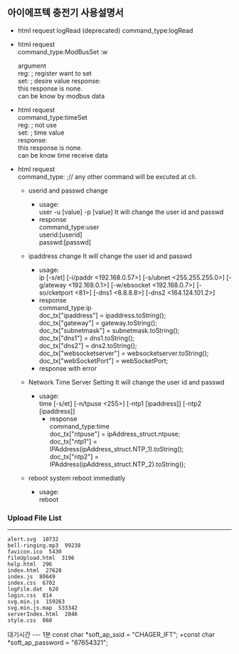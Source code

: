 ## 아이에프텍 충전기 사용설명서

- html request logRead (deprecated)
  command_type:logRead

- html request  
  command_type:ModBusSet :w

  argument  
  reg:<number> ; register want to set  
  set:<number> ; desire value
  response:  
   this response is none.  
   can be know by modbus data

- html request  
  command_type:timeSet  
  reg:<number> ; not use  
  set:<number> ; time value  
  response:  
   this response is none.  
   can be know time receive data

- html request  
  command_type: <cmd> ;// any other command will be excuted at cli.

  - userid and passwd change
    - usage:  
      user -u [value] -p [value]
      It will change the user id and passwd
    - response  
       command_type:user  
       userid:[userid]  
       passwd:[passwd]
  - ipaddress change
    It will change the user id and passwd

    - usage:  
      ip [-s/et] [-i/paddr <192.168.0.57>] [-s/ubnet <255.255.255.0>] [-g/ateway <192.168.0.1>] [-w/ebsocket <192.168.0.7>] [-so/cketport <81>] [-dns1 <8.8.8.8>] [-dns2 <164.124.101.2>]
    - response  
       command_type:ip  
       doc_tx["ipaddress"] = ipaddress.toString();  
       doc_tx["gateway"] = gateway.toString();  
       doc_tx["subnetmask"] = subnetmask.toString();  
       doc_tx["dns1"] = dns1.toString();  
       doc_tx["dns2"] = dns2.toString();  
       doc_tx["websocketserver"] = websocketserver.toString();  
       doc_tx["webSocketPort"] = webSocketPort;
    - response with error

  - Network Time Server Setting
    It will change the user id and passwd
    - usage:  
      time [-s/et] [-n/tpuse <255>] [-ntp1 [ipaddress]] [-ntp2 [ipaddress]]
      - response  
         command_type:time  
        doc_tx["ntpuse"] = ipAddress_struct.ntpuse;  
        doc_tx["ntp1"] = IPAddress(ipAddress_struct.NTP_1).toString();  
        doc_tx["ntp2"] = IPAddress(ipAddress_struct.NTP_2).toString();

  - reboot
    system reboot immediatly  
    - usage:   
     reboot   

### Upload File List  
  ---
 
  ```
  alert.svg  10732  
  bell-ringing.mp3  99238  
  favicon.ico  5430  
  fileUpload.html  3196  
  help.html  296  
  index.html  27628  
  index.js  80649  
  index.css  6702  
  logFile.dat  620  
  login.css  814  
  svg.min.js  159263  
  svg.min.js.map  533342  
  serverIndex.html  2846  
  style.css  860  
  ```
  대기시간 --- 1분
  const char *soft_ap_ssid = "CHAGER_IFT";
+const char *soft_ap_password = "87654321";
